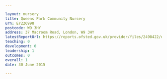 ```yaml
---

layout: nursery
title: Queens Park Community Nursery
urn: EY226998
postcode: W9 3HY
address: 37 Macroom Road, London, W9 3HY
latestReportUrl: https://reports.ofsted.gov.uk/provider/files/2498422/urn/EY226998.pdf
teaching: 0
development: 0
leadership: 1
outcomes: 0
overall: 1
date: 30 June 2015

---
```


